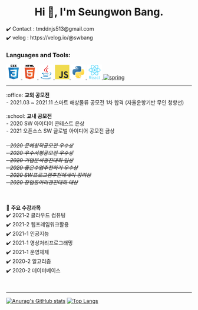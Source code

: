 <h1 align="center">Hi 👋, I'm Seungwon Bang.</h1>
<div>✔️ Contact : tmddnjs513@gmail.com </div>
<div>✔️ velog : https://velog.io/@swbang </div>
<h3 align="left">Languages and Tools:</h3>
<p align="left"> <a href="https://www.w3schools.com/css/" target="_blank"> <img src="https://raw.githubusercontent.com/devicons/devicon/master/icons/css3/css3-original-wordmark.svg" alt="css3" width="40" height="40"/> </a> <a href="https://www.w3.org/html/" target="_blank"> <img src="https://raw.githubusercontent.com/devicons/devicon/master/icons/html5/html5-original-wordmark.svg" alt="html5" width="40" height="40"/> </a> <a href="https://www.java.com" target="_blank"> <img src="https://raw.githubusercontent.com/devicons/devicon/master/icons/java/java-original.svg" alt="java" width="40" height="40"/> </a> <a href="https://developer.mozilla.org/en-US/docs/Web/JavaScript" target="_blank"> <img src="https://raw.githubusercontent.com/devicons/devicon/master/icons/javascript/javascript-original.svg" alt="javascript" width="40" height="40"/> </a> <a href="https://www.python.org" target="_blank"> <img src="https://raw.githubusercontent.com/devicons/devicon/master/icons/python/python-original.svg" alt="python" width="40" height="40"/> </a> <a href="https://reactjs.org/" target="_blank"> <img src="https://raw.githubusercontent.com/devicons/devicon/master/icons/react/react-original-wordmark.svg" alt="react" width="40" height="40"/> </a> <a href="https://spring.io/" target="_blank"> <img src="https://www.vectorlogo.zone/logos/springio/springio-icon.svg" alt="spring" width="40" height="40"/> </a> </p>
<hr>
:office: <b>교외 공모전</b><br>
- 2021.03 ~ 2021.11 스마트 해상물류 공모전 1차 합격 (자율운항기반 무인 청항선)
<br><br>
:school: <b>교내 공모전</b><br>
- 2020 SW 아이디어 콘테스트 은상<br>
- 2021 오픈소스 SW 글로벌 아이디어 공모전 금상

###### <STRIKE>- 2020 문예창작공모전 우수상</STRIKE><br><STRIKE>- 2020 우수서평공모전 우수상</STRIKE><br><STRIKE>- 2020 기업분석경진대회 입상</STRIKE><br><STRIKE>- 2020 좋은수업추천하기 우수상</STRIKE><br><STRIKE>- 2020 SW프로그램추천에세이 장려상</STRIKE><br><STRIKE>- 2020 창업동아리경진대회 대상</STRIKE>
<br>
📖 <b>주요 수강과목</b><br>
✔️ 2021-2 클라우드 컴퓨팅<br>
✔️ 2021-2 웹프레임워크활용<br>
✔️ 2021-1 인공지능<br>
✔️ 2021-1 영상처리프로그래밍<br>
✔️ 2021-1 운영체제<br>
✔️ 2020-2 알고리즘<br>
✔️ 2020-2 데이터베이스<br>

<br><hr>
[![Anurag's GitHub stats](https://github-readme-stats.vercel.app/api?username=seungwonB)](https://github.com/anuraghazra/github-readme-stats)
[![Top Langs](https://github-readme-stats.vercel.app/api/top-langs/?username=seungwonB&layout=compact)](https://github.com/anuraghazra/github-readme-stats)

